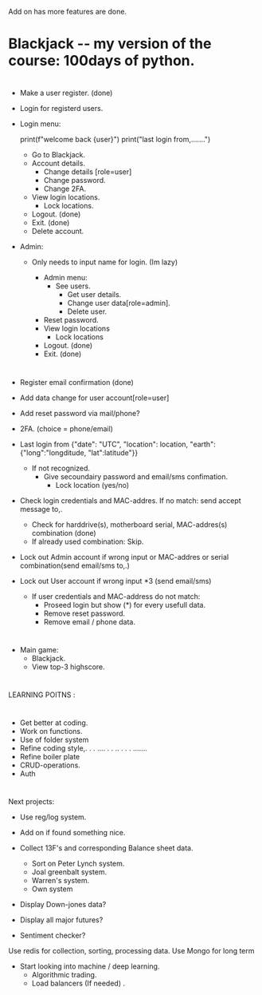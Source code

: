 Add on has more features are done.

#

# Blackjack -- my version of the course: 100days of python.

#

- Make a user register. (done)
- Login for registerd users.
- Login menu:

  print(f"welcome back {user}")
  print("last login from,.......")

  - Go to Blackjack.
  - Account details.
    - Change details [role=user]
    - Change password.
    - Change 2FA.
  - View login locations.
    - Lock locations.
  - Logout. (done)
  - Exit. (done)
  - Delete account.

- Admin:

  - Only needs to input name for login. (Im lazy)

    - Admin menu:
      - See users.
        - Get user details.
        - Change user data[role=admin].
        - Delete user.
    - Reset password.
    - View login locations
      - Lock locations
    - Logout. (done)
    - Exit. (done)

#

- Register email confirmation (done)
- Add data change for user account[role=user]
- Add reset password via mail/phone?
- 2FA. (choice = phone/email)
- Last login from {"date": "UTC", "location": location, "earth":{"long":"longditude, "lat":latitude"}}
  - If not recognized.
    - Give secoundairy password and email/sms confimation.
      - Lock location (yes/no)
- Check login credentials and MAC-addres. If no match: send accept message to,.

  - Check for harddrive(s), motherboard serial, MAC-addres(s) combination (done)
  - If already used combination: Skip.

- Lock out Admin account if wrong input or MAC-addres or serial combination(send email/sms to,.)

- Lock out User account if wrong input \*3 (send email/sms)

  - If user credentials and MAC-address do not match:
    - Proseed login but show (\*) for every usefull data.
    - Remove reset password.
    - Remove email / phone data.

#

- Main game:
  - Blackjack.
  - View top-3 highscore.

#

LEARNING POITNS :

#

- Get better at coding.
- Work on functions.
- Use of folder system
- Refine coding style,. . . .... . . .. . . . .......
- Refine boiler plate
- CRUD-operations.
- Auth

#

Next projects:

- Use reg/log system.

- Add on if found something nice.

- Collect 13F's and corresponding Balance sheet data.

  - Sort on Peter Lynch system.
  - Joal greenbalt system.
  - Warren's system.
  - Own system

- Display Down-jones data?
- Display all major futures?
- Sentiment checker?

Use redis for collection, sorting, processing data.
Use Mongo for long term

- Start looking into machine / deep learning.
  - Algorithmic trading.
  - Load balancers (If needed)
    .
